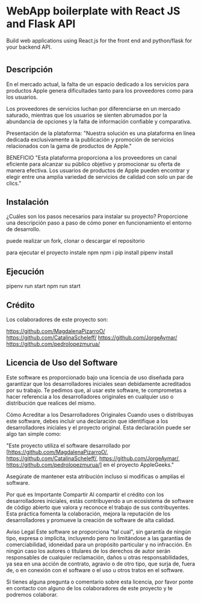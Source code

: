 # WebApp boilerplate with React JS and Flask API

Build web applications using React.js for the front end and python/flask for your backend API.


# <AppleGeeks>

## Descripción


En el mercado actual, la falta de un espacio dedicado a los servicios para productos Apple genera dificultades tanto para los proveedores como para los usuarios.

Los proveedores de servicios luchan por diferenciarse en un mercado saturado, mientras que los usuarios se sienten abrumados por la abundancia de opciones y la falta de información confiable y comparativa.

Presentación de la plataforma: 
"Nuestra solución es una plataforma en línea dedicada exclusivamente a la publicación y promoción de servicios relacionados con la gama de productos de Apple."

BENEFICIO
"Esta plataforma proporciona a los proveedores un canal eficiente para alcanzar su público objetivo y promocionar su oferta de manera efectiva. Los usuarios de productos de Apple pueden encontrar y elegir entre una amplia variedad de servicios de calidad con solo un par de clics."


## Instalación

¿Cuáles son los pasos necesarios para instalar su proyecto? Proporcione una descripción paso a paso de cómo poner en funcionamiento el entorno de desarrollo.

puede realizar un fork,  clonar o descargar el repositorio 

para ejecutar el proyecto instale npm
npm i
pip install
pipenv install

## Ejecución

pipenv run start
npm run start

## Crédito

Los colaboradores de este proyecto son:

https://github.com/MagdalenaPizarroO/
https://github.com/CatalinaScheleff/
https://github.com/JorgeAymar/
https://github.com/pedrolopezmurua/


## Licencia de Uso del Software

Este software es proporcionado bajo una licencia de uso diseñada para garantizar que los desarrolladores iniciales sean debidamente acreditados por su trabajo. Te pedimos que, al usar este software, te comprometas a hacer referencia a los desarrolladores originales en cualquier uso o distribución que realices del mismo.

Cómo Acreditar a los Desarrolladores Originales
Cuando uses o distribuyas este software, debes incluir una declaración que identifique a los desarrolladores iniciales y el proyecto original. Esta declaración puede ser algo tan simple como:

"Este proyecto utiliza el software desarrollado por [https://github.com/MagdalenaPizarroO/, https://github.com/CatalinaScheleff/, https://github.com/JorgeAymar/, https://github.com/pedrolopezmurua/] en el proyecto AppleGeeks."

Asegúrate de mantener esta atribución incluso si modificas o amplías el software.

Por qué es Importante Compartir
Al compartir el crédito con los desarrolladores iniciales, estás contribuyendo a un ecosistema de software de código abierto que valora y reconoce el trabajo de sus contribuyentes. Esta práctica fomenta la colaboración, mejora la reputación de los desarrolladores y promueve la creación de software de alta calidad.

Aviso Legal
Este software se proporciona "tal cual", sin garantía de ningún tipo, expresa o implícita, incluyendo pero no limitándose a las garantías de comerciabilidad, idoneidad para un propósito particular y no infracción. En ningún caso los autores o titulares de los derechos de autor serán responsables de cualquier reclamación, daños u otras responsabilidades, ya sea en una acción de contrato, agravio o de otro tipo, que surja de, fuera de, o en conexión con el software o el uso u otros tratos en el software.

Si tienes alguna pregunta o comentario sobre esta licencia, por favor ponte en contacto con alguno de los colaboradores de este proyecto y te podremos colaborar.


